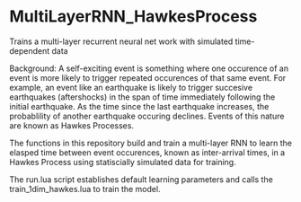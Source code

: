 # MultiLayerRNN_HawkesProcess
Trains a multi-layer recurrent neural net work with simulated time-dependent data

Background:
A self-exciting event is something where one occurence of an event is more likely 
to trigger repeated occurences of that same event. For example, an event like an earthquake is likely 
to trigger succesive earthquakes (aftershocks) in the span of time immediately following the initial earthquake. As the time since the last earthquake increases, the probablility of another earthquake occuring declines. Events of this nature are known as Hawkes Processes.

The functions in this repository build and train a multi-layer RNN to learn the elasped time between event 
occurences, known as inter-arrival times, in a Hawkes Process using statiscially 
simulated data for training. 

The run.lua script establishes default learning parameters and calls the train_1dim_hawkes.lua to train the model.
